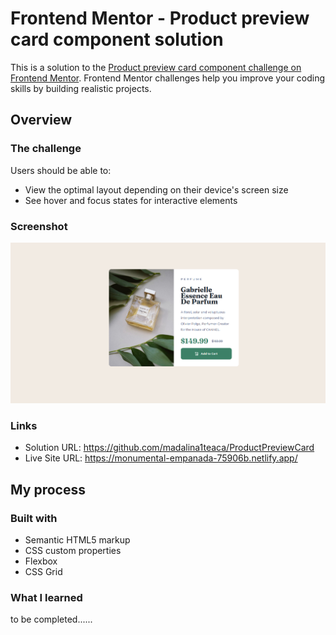 # Frontend Mentor - Product preview card component solution

This is a solution to the [Product preview card component challenge on Frontend Mentor](https://www.frontendmentor.io/challenges/product-preview-card-component-GO7UmttRfa). Frontend Mentor challenges help you improve your coding skills by building realistic projects. 

## Overview


### The challenge

Users should be able to:

- View the optimal layout depending on their device's screen size
- See hover and focus states for interactive elements

### Screenshot

![screenshot of my solution](Screenshot.png)

### Links

- Solution URL: https://github.com/madalina1teaca/ProductPreviewCard
- Live Site URL: https://monumental-empanada-75906b.netlify.app/

## My process

### Built with

- Semantic HTML5 markup
- CSS custom properties
- Flexbox
- CSS Grid

### What I learned
to be completed......
